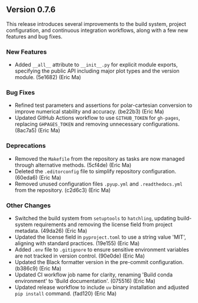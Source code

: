 ## Version 0.7.6

This release introduces several improvements to the build system, project configuration, and continuous integration workflows, along with a few new features and bug fixes.

### New Features

- Added `__all__` attribute to `__init__.py` for explicit module exports, specifying the public API including major plot types and the version module. (5e1682) (Eric Ma)

### Bug Fixes

- Refined test parameters and assertions for polar-cartesian conversion to improve numerical stability and accuracy. (be22b3) (Eric Ma)
- Updated GitHub Actions workflow to use `GITHUB_TOKEN` for `gh-pages`, replacing `GHPAGES_TOKEN` and removing unnecessary configurations. (8ac7a5) (Eric Ma)

### Deprecations

- Removed the `Makefile` from the repository as tasks are now managed through alternative methods. (5cf4de) (Eric Ma)
- Deleted the `.editorconfig` file to simplify repository configuration. (60eda6) (Eric Ma)
- Removed unused configuration files `.pyup.yml` and `.readthedocs.yml` from the repository. (c2d6c3) (Eric Ma)

### Other Changes

- Switched the build system from `setuptools` to `hatchling`, updating build-system requirements and removing the license field from project metadata. (49da26) (Eric Ma)
- Updated the license field in `pyproject.toml` to use a string value 'MIT', aligning with standard practices. (19e155) (Eric Ma)
- Added `.env` file to `.gitignore` to ensure sensitive environment variables are not tracked in version control. (90e0de) (Eric Ma)
- Updated the Black formatter version in the pre-commit configuration. (b386c9) (Eric Ma)
- Updated CI workflow job name for clarity, renaming 'Build conda environment' to 'Build documentation'. (075516) (Eric Ma)
- Updated release workflow to include `uv` binary installation and adjusted `pip install` command. (fad120) (Eric Ma)
